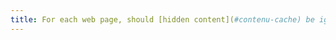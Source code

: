 ```yaml
---
title: For each web page, should [hidden content](#contenu-cache) be ignored by assistive technologies?
---
```

